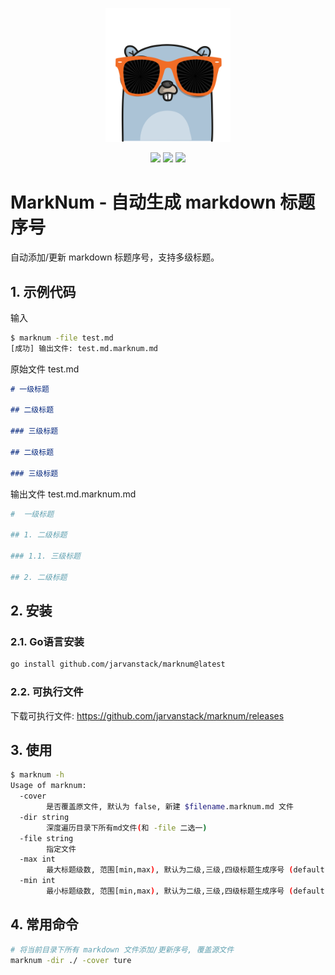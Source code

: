 <p align="center">
<img src="images/logo.png" width="200px"/>
<br>
<p align="center">
 <img src="https://img.shields.io/github/stars/jarvanstack/marknum" />
 <img src="https://img.shields.io/github/issues/jarvanstack/marknum" />
 <img src="https://img.shields.io/github/forks/jarvanstack/marknum" />
</p>
</p>

#  MarkNum - 自动生成 markdown 标题序号

自动添加/更新 markdown 标题序号，支持多级标题。

## 1. 示例代码

输入 

```bash
$ marknum -file test.md
[成功] 输出文件: test.md.marknum.md 
```

原始文件 test.md

```markdown
# 一级标题

## 二级标题

### 三级标题

## 二级标题

### 三级标题
```

输出文件 test.md.marknum.md

```bash
#  一级标题

## 1. 二级标题

### 1.1. 三级标题

## 2. 二级标题
```

## 2. 安装

### 2.1. Go语言安装

```bash
go install github.com/jarvanstack/marknum@latest
```

### 2.2. 可执行文件

下载可执行文件: https://github.com/jarvanstack/marknum/releases

## 3. 使用

```bash
$ marknum -h
Usage of marknum:
  -cover
        是否覆盖原文件, 默认为 false, 新建 $filename.marknum.md 文件
  -dir string
        深度遍历目录下所有md文件(和 -file 二选一)
  -file string
        指定文件
  -max int
        最大标题级数, 范围[min,max), 默认为二级,三级,四级标题生成序号 (default 5)
  -min int
        最小标题级数, 范围[min,max), 默认为二级,三级,四级标题生成序号 (default 2)
```

## 4. 常用命令

```bash
# 将当前目录下所有 markdown 文件添加/更新序号, 覆盖源文件
marknum -dir ./ -cover ture
```


